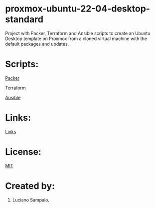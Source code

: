 # proxmox-ubuntu-22-04-desktop-standard
Project with Packer, Terraform and Ansible scripts to create an Ubuntu Desktop template on Proxmox from a cloned virtual machine with the default packages and updates.

# Scripts:
[Packer](packer/ "Packer")

[Terraform](terraform/ "Terraform")

[Ansible](ansible/ "Ansible")

# Links:

[Links](links.md "Links")

# License:

[MIT](LICENSE "MIT License")

# Created by: 

1. Luciano Sampaio.
